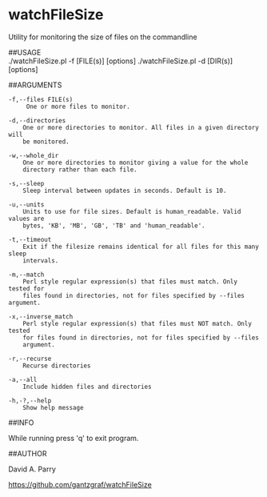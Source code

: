 # watchFileSize
Utility for monitoring the size of files on the commandline

##USAGE  
    ./watchFileSize.pl -f [FILE(s)] [options] 
    ./watchFileSize.pl -d [DIR(s)]  [options] 

##ARGUMENTS

    -f,--files FILE(s)
         One or more files to monitor.

    -d,--directories
        One or more directories to monitor. All files in a given directory will 
        be monitored.

    -w,--whole_dir
        One or more directories to monitor giving a value for the whole
        directory rather than each file.

    -s,--sleep
        Sleep interval between updates in seconds. Default is 10.

    -u,--units
        Units to use for file sizes. Default is human_readable. Valid values are 
        bytes, 'KB', 'MB', 'GB', 'TB' and 'human_readable'.

    -t,--timeout
        Exit if the filesize remains identical for all files for this many sleep 
        intervals.

    -m,--match
        Perl style regular expression(s) that files must match. Only tested for 
        files found in directories, not for files specified by --files argument.

    -x,--inverse_match
        Perl style regular expression(s) that files must NOT match. Only tested
        for files found in directories, not for files specified by --files
        argument.

    -r,--recurse
        Recurse directories

    -a,--all
        Include hidden files and directories

    -h,-?,--help
        Show help message

##INFO

While running press 'q' to exit program.

##AUTHOR
    
David A. Parry

https://github.com/gantzgraf/watchFileSize
